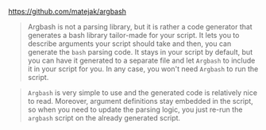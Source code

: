 https://github.com/matejak/argbash

> Argbash is not a parsing library, but it is rather a code generator that generates a bash library tailor-made for your script. It lets you to describe arguments your script should take and then, you can generate the `bash` parsing code. It stays in your script by default, but you can have it generated to a separate file and let `Argbash` to include it in your script for you. In any case, you won't need `Argbash` to run the script.

> `Argbash` is very simple to use and the generated code is relatively nice to read. Moreover, argument definitions stay embedded in the script, so when you need to update the parsing logic, you just re-run the `argbash` script on the already generated script.

